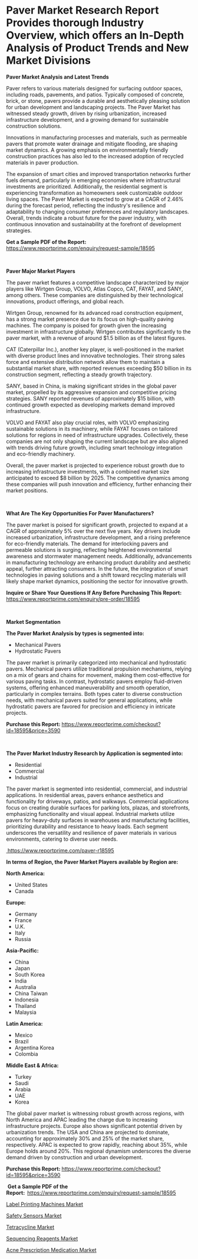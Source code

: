 <p><h1>Paver Market Research Report Provides thorough Industry Overview, which offers an In-Depth Analysis of Product Trends and New Market Divisions</h1></p><p><strong>Paver Market Analysis and Latest Trends</strong></p>
<p><p>Paver refers to various materials designed for surfacing outdoor spaces, including roads, pavements, and patios. Typically composed of concrete, brick, or stone, pavers provide a durable and aesthetically pleasing solution for urban development and landscaping projects. The Paver Market has witnessed steady growth, driven by rising urbanization, increased infrastructure development, and a growing demand for sustainable construction solutions. </p><p>Innovations in manufacturing processes and materials, such as permeable pavers that promote water drainage and mitigate flooding, are shaping market dynamics. A growing emphasis on environmentally friendly construction practices has also led to the increased adoption of recycled materials in paver production. </p><p>The expansion of smart cities and improved transportation networks further fuels demand, particularly in emerging economies where infrastructural investments are prioritized. Additionally, the residential segment is experiencing transformation as homeowners seek customizable outdoor living spaces. The Paver Market is expected to grow at a CAGR of 2.46% during the forecast period, reflecting the industry's resilience and adaptability to changing consumer preferences and regulatory landscapes. Overall, trends indicate a robust future for the paver industry, with continuous innovation and sustainability at the forefront of development strategies.</p></p>
<p><strong>Get a Sample PDF of the Report:&nbsp;</strong> <a href="https://www.reportprime.com/enquiry/request-sample/18595?utm_campaign=31&utm_medium=2&utm_source=Github&utm_content=ia&utm_term=21112024&utm_id=paver">https://www.reportprime.com/enquiry/request-sample/18595</a></p>
<p>&nbsp;</p>
<p><strong>Paver Major Market Players</strong></p>
<p><p>The paver market features a competitive landscape characterized by major players like Wirtgen Group, VOLVO, Atlas Copco, CAT, FAYAT, and SANY, among others. These companies are distinguished by their technological innovations, product offerings, and global reach.</p><p>Wirtgen Group, renowned for its advanced road construction equipment, has a strong market presence due to its focus on high-quality paving machines. The company is poised for growth given the increasing investment in infrastructure globally. Wirtgen contributes significantly to the paver market, with a revenue of around $1.5 billion as of the latest figures.</p><p>CAT (Caterpillar Inc.), another key player, is well-positioned in the market with diverse product lines and innovative technologies. Their strong sales force and extensive distribution network allow them to maintain a substantial market share, with reported revenues exceeding $50 billion in its construction segment, reflecting a steady growth trajectory.</p><p>SANY, based in China, is making significant strides in the global paver market, propelled by its aggressive expansion and competitive pricing strategies. SANY reported revenues of approximately $15 billion, with continued growth expected as developing markets demand improved infrastructure.</p><p>VOLVO and FAYAT also play crucial roles, with VOLVO emphasizing sustainable solutions in its machinery, while FAYAT focuses on tailored solutions for regions in need of infrastructure upgrades. Collectively, these companies are not only shaping the current landscape but are also aligned with trends driving future growth, including smart technology integration and eco-friendly machinery.</p><p>Overall, the paver market is projected to experience robust growth due to increasing infrastructure investments, with a combined market size anticipated to exceed $8 billion by 2025. The competitive dynamics among these companies will push innovation and efficiency, further enhancing their market positions.</p></p>
<p>&nbsp;</p>
<p><strong>What Are The Key Opportunities For Paver Manufacturers?</strong></p>
<p><p>The paver market is poised for significant growth, projected to expand at a CAGR of approximately 5% over the next five years. Key drivers include increased urbanization, infrastructure development, and a rising preference for eco-friendly materials. The demand for interlocking pavers and permeable solutions is surging, reflecting heightened environmental awareness and stormwater management needs. Additionally, advancements in manufacturing technology are enhancing product durability and aesthetic appeal, further attracting consumers. In the future, the integration of smart technologies in paving solutions and a shift toward recycling materials will likely shape market dynamics, positioning the sector for innovative growth.</p></p>
<p><strong>Inquire or Share Your Questions If Any Before Purchasing This Report:</strong> <a href="https://www.reportprime.com/enquiry/pre-order/18595?utm_campaign=31&utm_medium=2&utm_source=Github&utm_content=ia&utm_term=21112024&utm_id=paver">https://www.reportprime.com/enquiry/pre-order/18595</a></p>
<p>&nbsp;</p>
<p><strong>Market Segmentation</strong></p>
<p><strong>The Paver Market Analysis by types is segmented into:</strong></p>
<p><ul><li>Mechanical Pavers</li><li>Hydrostatic Pavers</li></ul></p>
<p><p>The paver market is primarily categorized into mechanical and hydrostatic pavers. Mechanical pavers utilize traditional propulsion mechanisms, relying on a mix of gears and chains for movement, making them cost-effective for various paving tasks. In contrast, hydrostatic pavers employ fluid-driven systems, offering enhanced maneuverability and smooth operation, particularly in complex terrains. Both types cater to diverse construction needs, with mechanical pavers suited for general applications, while hydrostatic pavers are favored for precision and efficiency in intricate projects.</p></p>
<p><strong>Purchase this Report:&nbsp;</strong><a href="https://www.reportprime.com/checkout?id=18595&price=3590&utm_campaign=31&utm_medium=2&utm_source=Github&utm_content=ia&utm_term=21112024&utm_id=paver">https://www.reportprime.com/checkout?id=18595&price=3590</a></p>
<p>&nbsp;</p>
<p><strong>The Paver Market Industry Research by Application is segmented into:</strong></p>
<p><ul><li>Residential</li><li>Commercial</li><li>Industrial</li></ul></p>
<p><p>The paver market is segmented into residential, commercial, and industrial applications. In residential areas, pavers enhance aesthetics and functionality for driveways, patios, and walkways. Commercial applications focus on creating durable surfaces for parking lots, plazas, and storefronts, emphasizing functionality and visual appeal. Industrial markets utilize pavers for heavy-duty surfaces in warehouses and manufacturing facilities, prioritizing durability and resistance to heavy loads. Each segment underscores the versatility and resilience of paver materials in various environments, catering to diverse user needs.</p></p>
<p><a href="https://www.reportprime.com/paver-r18595?utm_campaign=31&utm_medium=2&utm_source=Github&utm_content=ia&utm_term=21112024&utm_id=paver">&nbsp;https://www.reportprime.com/paver-r18595</a></p>
<p><strong>In terms of Region, the Paver Market Players available by Region are:</strong></p>
<p>
    <p> <strong> North America: </strong>
        <ul>
            <li>United States</li>
            <li>Canada</li>
        </ul>
        </p> 
    <p> <strong> Europe: </strong>
        <ul>
            <li>Germany</li>
            <li>France</li>
            <li>U.K.</li>
            <li>Italy</li>
            <li>Russia</li>
        </ul>
        </p> 
    <p> <strong> Asia-Pacific: </strong>
        <ul>
            <li>China</li>
            <li>Japan</li>
            <li>South Korea</li>
            <li>India</li>
            <li>Australia</li>
            <li>China Taiwan</li>
            <li>Indonesia</li>
            <li>Thailand</li>
            <li>Malaysia</li>
        </ul>
        </p> 
    <p> <strong> Latin America: </strong>
        <ul>
            <li>Mexico</li>
            <li>Brazil</li>
            <li>Argentina Korea</li>
            <li>Colombia</li>
        </ul>
        </p> 
    <p> <strong> Middle East & Africa: </strong>
        <ul>
            <li>Turkey</li>
            <li>Saudi</li>
            <li>Arabia</li>
            <li>UAE</li>
            <li>Korea</li>
        </ul>
    </p>
    </p>
<p><p>The global paver market is witnessing robust growth across regions, with North America and APAC leading the charge due to increasing infrastructure projects. Europe also shows significant potential driven by urbanization trends. The USA and China are projected to dominate, accounting for approximately 30% and 25% of the market share, respectively. APAC is expected to grow rapidly, reaching about 35%, while Europe holds around 20%. This regional dynamism underscores the diverse demand driven by construction and urban development.</p></p>
<p><strong>Purchase this Report: </strong><a href="https://www.reportprime.com/checkout?id=18595&price=3590&utm_campaign=31&utm_medium=2&utm_source=Github&utm_content=ia&utm_term=21112024&utm_id=paver">https://www.reportprime.com/checkout?id=18595&price=3590</a></p>
<p>&nbsp;<strong>Get a Sample PDF of the Report:&nbsp;&nbsp;</strong><a href="https://www.reportprime.com/enquiry/request-sample/18595?utm_campaign=31&utm_medium=2&utm_source=Github&utm_content=ia&utm_term=21112024&utm_id=paver">https://www.reportprime.com/enquiry/request-sample/18595</a></p>
<p><strong></strong></p>
<p><p><a href="https://github.com/MonroeBullock54/Market-Research-Report-List-1/blob/main/label-printing-machines-market.md?utm_campaign=31&utm_medium=2&utm_source=Github&utm_content=ia&utm_term=21112024&utm_id=paver">Label Printing Machines Market</a></p><p><a href="https://github.com/juniordelafrance/Market-Research-Report-List-5/blob/main/safety-sensors-market.md?utm_campaign=31&utm_medium=2&utm_source=Github&utm_content=ia&utm_term=21112024&utm_id=paver">Safety Sensors Market</a></p><p><a href="https://issuu.com/reportprime-2/docs/tetracycline-market-size-2030.pptx_a98234ec9b1b95?utm_campaign=31&utm_medium=2&utm_source=Github&utm_content=ia&utm_term=21112024&utm_id=paver">Tetracycline Market</a></p><p><a href="https://issuu.com/reportprime-2/docs/sequencing-reagents-market-size-203_1893d251911b18?utm_campaign=31&utm_medium=2&utm_source=Github&utm_content=ia&utm_term=21112024&utm_id=paver">Sequencing Reagents Market</a></p><p><a href="https://www.linkedin.com/pulse/comprehensive-analysis-acne-prescription-medication-market-s96be?utm_campaign=31&utm_medium=2&utm_source=Github&utm_content=ia&utm_term=21112024&utm_id=paver">Acne Prescription Medication Market</a></p></p>